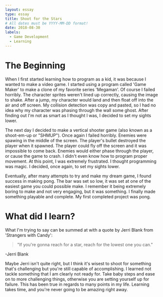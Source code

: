 ```yaml
---
layout: essay
type: essay
title: Shoot for the Stars
# All dates must be YYYY-MM-DD format!
date: 2018-08-30
labels:
  - Game Development
  - Learning
---
```

# The Beginning
When I first started learning how to program as a kid, it was because I wanted to make a video game.  I started using a program called 'Game Maker' to make a clone of my favorite series 'Megaman'.  Of course I failed horribly.  The character sprites weren't lined up correctly, causing the image to shake.  After a jump, my character would land and then float off into the air and off screen.  My collision detection was copy and pasted, so I had no idea why my character was phasing through the wall some ghost.  After finding out I'm not as smart as I thought I was, I decided to set my sights lower.

The next day I decided to make a vertical shooter game (also known as a shoot-em-up or "SHMUP").  Once again I failed horribly.  Enemies were spawing in the middle of the screen.  The player's bullet destroyed the player when it spawned.  The player could fly off the screen and it was impossible to come back.  Enemies would either phase through the player, or cause the game to crash.  I didn't even know how to program proper movement.  At this point, I was extremely frustrated.  I thought programming was magic.  I decided, once again, to set my sights lower.

Eventually, after many attempts to try and make my dream game, I found success in making pong.  The bar was set so low, it was set at one of the easiest game you could possible make.  I remember it being extremely boring to make and not very engaging, but it was something.  I finally made something playable and complete.  My first completed project was pong.  

# What did I learn?
What I'm trying to say can be summed at with a quote by Jerri Blank from 'Strangers with Candy':
<blockquote>"If you're gonna reach for a star, reach for the lowest one you can."</blockquote>   
<footer>-Jerri Blank</footer>

Maybe Jerri isn't quite right, but I think it's wisest to shoot for something that's challenging but you're still capable of accomplishing.  I learned not tackle something that I am clearly not ready for.  Take baby steps and ease on to more challenging things, otherwise you are setting yourself up for failure.  This has been true in regards to many points in my life.  Learning takes time, and you're never going to be amazing right away.  

